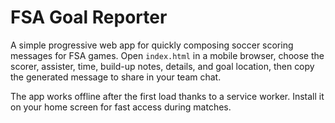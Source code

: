 # FSA Goal Reporter

A simple progressive web app for quickly composing soccer scoring messages for FSA games. Open `index.html` in a mobile browser, choose the scorer, assister, time, build-up notes, details, and goal location, then copy the generated message to share in your team chat.

The app works offline after the first load thanks to a service worker. Install it on your home screen for fast access during matches.
